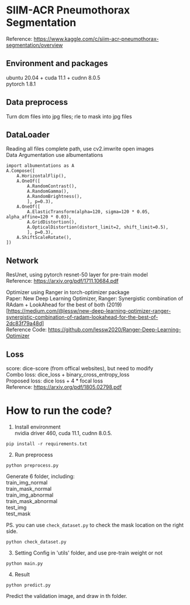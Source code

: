 # SIIM-ACR Pneumothorax Segmentation  
Reference: https://www.kaggle.com/c/siim-acr-pneumothorax-segmentation/overview  
  
## Environment and packages  
ubuntu 20.04 + cuda 11.1 + cudnn 8.0.5  
pytorch 1.8.1  

## Data preprocess   
Turn dcm files into jpg files; rle to mask into jpg files    
  
## DataLoader  
Reading all files complete path, use cv2.imwrite open images  
Data Argumentation use albumentations  
```
import albumentations as A
A.Compose([
    A.HorizontalFlip(),
    A.OneOf([
        A.RandomContrast(),
        A.RandomGamma(),
        A.RandomBrightness(),
        ], p=0.3),
    A.OneOf([
        A.ElasticTransform(alpha=120, sigma=120 * 0.05, alpha_affine=120 * 0.03),
        A.GridDistortion(),
        A.OpticalDistortion(distort_limit=2, shift_limit=0.5),
        ], p=0.3),
    A.ShiftScaleRotate(),
])
```
  
## Network  
ResUnet, using pytorch resnet-50 layer for pre-train model  
Reference: https://arxiv.org/pdf/1711.10684.pdf  
  
Optimizer using Ranger in torch-optimizer package  
Paper: New Deep Learning Optimizer, Ranger: Synergistic combination of RAdam + LookAhead for the best of both (2019)  
[https://medium.com/@lessw/new-deep-learning-optimizer-ranger-synergistic-combination-of-radam-lookahead-for-the-best-of-2dc83f79a48d]  
Reference Code: https://github.com/lessw2020/Ranger-Deep-Learning-Optimizer  
  
## Loss  
score: dice-score (from offical websites), but need to modify  
Combo loss: dice_loss + binary_cross_entropy_loss  
Proposed loss: dice loss + 4 * focal loss  
Reference: https://arxiv.org/pdf/1805.02798.pdf    
  
  
# How to run the code?  
1. Install environment  
nvidia driver 460, cuda 11.1, cudnn 8.0.5. 
```
pip install -r requirements.txt
```

2. Run preprocess  
```
python preprocess.py
```
Generate 6 folder, including:  
  train_img_normal  
  train_mask_normal  
  train_img_abnormal  
  train_mask_abnormal  
  test_img  
  test_mask  
  
PS. you can use ```check_dataset.py``` to check the mask location on the right side.  
```
python check_dataset.py
```

3. Setting Config in 'utils' folder, and use pre-train weight or not  
```
python main.py
```
  
4. Result  
```
python predict.py
```
Predict the validation image, and draw in th folder.  
